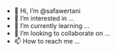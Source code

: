 - 👋 Hi, I’m @safawertani
- 👀 I’m interested in ...
- 🌱 I’m currently learning ...
- 💞️ I’m looking to collaborate on ...
- 📫 How to reach me ...

<!---
safawertani/safawertani is a ✨ special ✨ repository because its `README.md` (this file) appears on your GitHub profile.
You can click the Preview link to take a look at your changes.
--->
